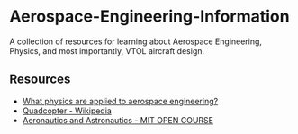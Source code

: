 # Aerospace-Engineering-Information
A collection of resources for learning about Aerospace Engineering, Physics, and most importantly, VTOL aircraft design.

## Resources

* [What physics are applied to aerospace engineering?](https://www.engineergirl.org/57963/What-physics-are-applied-to-aerospace-engineering)
* [Quadcopter - Wikipedia](https://en.wikipedia.org/wiki/Quadcopter)
* [Aeronautics and Astronautics - MIT OPEN COURSE](https://ocw.mit.edu/courses/aeronautics-and-astronautics/)
